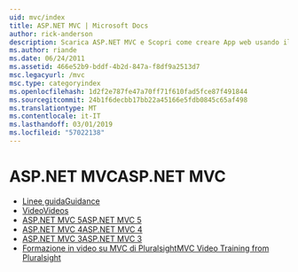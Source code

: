 ```yaml
---
uid: mvc/index
title: ASP.NET MVC | Microsoft Docs
author: rick-anderson
description: Scarica ASP.NET MVC e Scopri come creare App web usando il modello model view controller.
ms.author: riande
ms.date: 06/24/2011
ms.assetid: 466e52b9-bddf-4b2d-847a-f8df9a2513d7
msc.legacyurl: /mvc
msc.type: categoryindex
ms.openlocfilehash: 1d2f2e787fe47a70ff71f610fad5fce87f491844
ms.sourcegitcommit: 24b1f6decbb17bb22a45166e5fdb0845c65af498
ms.translationtype: MT
ms.contentlocale: it-IT
ms.lasthandoff: 03/01/2019
ms.locfileid: "57022138"
---
```

<a name="aspnet-mvc"></a><span data-ttu-id="723c9-103">ASP.NET MVC</span><span class="sxs-lookup"><span data-stu-id="723c9-103">ASP.NET MVC</span></span>
====================
- [<span data-ttu-id="723c9-104">Linee guida</span><span class="sxs-lookup"><span data-stu-id="723c9-104">Guidance</span></span>](overview/index.md)
- [<span data-ttu-id="723c9-105">Video</span><span class="sxs-lookup"><span data-stu-id="723c9-105">Videos</span></span>](videos/index.md)
- [<span data-ttu-id="723c9-106">ASP.NET MVC 5</span><span class="sxs-lookup"><span data-stu-id="723c9-106">ASP.NET MVC 5</span></span>](mvc5.md)
- [<span data-ttu-id="723c9-107">ASP.NET MVC 4</span><span class="sxs-lookup"><span data-stu-id="723c9-107">ASP.NET MVC 4</span></span>](mvc4.md)
- [<span data-ttu-id="723c9-108">ASP.NET MVC 3</span><span class="sxs-lookup"><span data-stu-id="723c9-108">ASP.NET MVC 3</span></span>](mvc3.md)
- [<span data-ttu-id="723c9-109">Formazione in video su MVC di Pluralsight</span><span class="sxs-lookup"><span data-stu-id="723c9-109">MVC Video Training from Pluralsight</span></span>](pluralsight.md)
